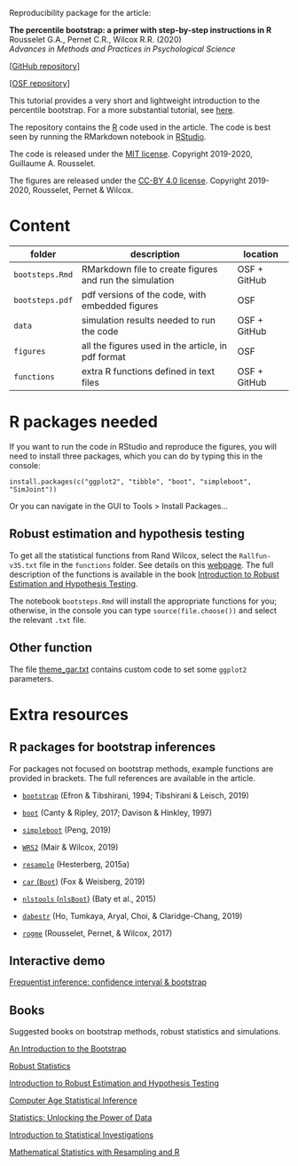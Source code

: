 Reproducibility package for the article:

**The percentile bootstrap: a primer with step-by-step instructions in R**  
Rousselet G.A., Pernet C.R., Wilcox R.R. (2020)  
*Advances in Methods and Practices in Psychological Science*  

[[GitHub repository](https://github.com/GRousselet/bootsteps)]

[[OSF repository](https://osf.io/dvuze/)]

This tutorial provides a very short and lightweight introduction to the percentile bootstrap. For a more substantial tutorial, see [here](https://osf.io/8b4t5/).

The repository contains the [R](https://www.r-project.org/) code  used in the article. The code is best seen by running the RMarkdown notebook in [RStudio](https://www.rstudio.com/).

The code is released under the [MIT license](https://opensource.org/licenses/MIT). Copyright 2019-2020, Guillaume A. Rousselet.

The figures are released under the [CC-BY 4.0 license](https://creativecommons.org/licenses/by/4.0/legalcode). Copyright 2019-2020, Rousselet, Pernet & Wilcox.

# Content
|folder|description|location|
|-----|-----|-----|
|`bootsteps.Rmd`|RMarkdown file to create figures and run the simulation|OSF + GitHub|
|`bootsteps.pdf`|pdf versions of the code, with embedded figures|OSF|
|`data`|simulation results needed to run the code|OSF + GitHub|
|`figures`|all the figures used in the article, in pdf format|OSF|
|`functions`|extra R functions defined in text files|OSF + GitHub|

# R packages needed
If you want to run the code in RStudio and reproduce the figures, you will need to install three packages, which you can do by typing this in the console:

`install.packages(c("ggplot2", "tibble", "boot", "simpleboot", "SimJoint"))`

Or you can navigate in the GUI to Tools > Install Packages...

## Robust estimation and hypothesis testing
To get all the statistical functions from Rand Wilcox, select the `Rallfun-v35.txt` file in the `functions` folder. See details on this [webpage](https://dornsife.usc.edu/labs/rwilcox/software/). The full description of the functions is available in the book [Introduction to Robust Estimation and Hypothesis Testing](https://books.google.co.uk/books/about/Introduction_to_Robust_Estimation_and_Hy.html?id=8f8nBb4__EYC&printsec=frontcover&source=kp_read_button&redir_esc=y#v=onepage&q&f=false).

The notebook `bootsteps.Rmd` will install the appropriate functions for you; otherwise, in the console you can type `source(file.choose())` and select the relevant `.txt` file.

## Other function
The file [theme_gar.txt](https://github.com/GRousselet/articles/blob/master/bootstrap/functions/theme_gar.txt) contains custom code to set some `ggplot2` parameters.

# Extra resources

## R packages for bootstrap inferences

For packages not focused on bootstrap methods, example functions are provided in brackets. The full references are available in the article.

- [`bootstrap`](https://cran.r-project.org/web/packages/bootstrap/) (Efron & Tibshirani, 1994; Tibshirani & Leisch, 2019)

- [`boot`](https://cran.r-project.org/web/packages/boot/) (Canty & Ripley, 2017; Davison & Hinkley, 1997)

- [`simpleboot`](https://cran.r-project.org/web/packages/simpleboot/) (Peng, 2019)

- [`WRS2`](https://cran.r-project.org/web/packages/WRS2/) (Mair & Wilcox, 2019)

- [`resample`](https://cran.r-project.org/web/packages/resample/) (Hesterberg, 2015a)

- [`car` (`Boot`)](https://cran.r-project.org/web/packages/car/) (Fox & Weisberg, 2019)

- [`nlstools` (`nlsBoot`)](https://cran.r-project.org/web/packages/nlstools/) (Baty et al., 2015)

- [`dabestr`](https://cran.r-project.org/web/packages/dabestr/) (Ho, Tumkaya, Aryal, Choi, & Claridge-Chang, 2019)

- [`rogme`](https://github.com/GRousselet/rogme) (Rousselet, Pernet, & Wilcox, 2017)

## Interactive demo
[Frequentist inference: confidence interval & bootstrap](https://seeing-theory.brown.edu/frequentist-inference/index.html#section2)

## Books
Suggested books on bootstrap methods, robust statistics and simulations.

[An Introduction to the Bootstrap](https://books.google.co.uk/books?id=gLlpIUxRntoC&printsec=frontcover&dq=bootstrap+efron&hl=en&sa=X&ved=0ahUKEwjiv676orHiAhVIRxUIHYkgAckQ6AEIKDAA#v=onepage&q=bootstrap%20efron&f=false)

[Robust Statistics](https://books.google.co.uk/books?id=yAmZsxWSEWgC&dq=mathematical+foundations+of+robust+statistics&hl=en&sa=X&ved=0ahUKEwj3tP6Oo7HiAhU_UhUIHftBCnQQ6AEILjAB)

[Introduction to Robust Estimation and Hypothesis Testing](https://books.google.co.uk/books/about/Introduction_to_Robust_Estimation_and_Hy.html?id=8f8nBb4__EYC&printsec=frontcover&source=kp_read_button&redir_esc=y#v=onepage&q&f=false)

[Computer Age Statistical Inference](https://books.google.co.uk/books?id=Sj1yDAAAQBAJ&printsec=frontcover&dq=computer+inference+efron&hl=en&sa=X&ved=0ahUKEwiXy7vjorHiAhU4SxUIHUm7A3kQ6AEIKDAA#v=onepage&q=computer%20inference%20efron&f=false)

[Statistics: Unlocking the Power of Data](https://books.google.co.uk/books?id=EpBEDwAAQBAJ&printsec=frontcover&dq=Statistics:+Unlocking+the+Power+of+Data&hl=en&sa=X&ved=0ahUKEwil1unSorHiAhUPTxUIHfCwBjEQ6AEIKDAA#v=onepage&q=Statistics%3A%20Unlocking%20the%20Power%20of%20Data&f=false)

[Introduction to Statistical Investigations](https://books.google.co.uk/books?id=FsvVwQEACAAJ&dq=Introduction+to+Statistical+Investigations&hl=en&sa=X&ved=0ahUKEwigt_2worHiAhUySBUIHcZqCnAQ6AEIKDAA)

[Mathematical Statistics with Resampling and R](https://books.google.co.uk/books?id=_2hvDwAAQBAJ&printsec=frontcover&dq=Mathematical+Statistics+with+Resampling+and+R&hl=en&sa=X&ved=0ahUKEwiEj_-gorHiAhXkQhUIHRauC-IQ6AEILzAB#v=onepage&q=Mathematical%20Statistics%20with%20Resampling%20and%20R&f=false)
